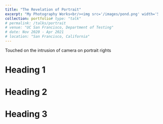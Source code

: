 ```yaml
---
title: "The Revelation of Portrait"
excerpt: "My Photography Works<br/><img src='/images/pond.png' width='500'>"
collection: portfolio# type: "talk"
# permalink: /talks/portrait
# venue: "UC San Francisco, Department of Testing"
# date: Nov 2020 - Apr 2021
# location: "San Francisco, California"
---
```


Touched on the intrusion of camera on portrait rights

Heading 1
======

Heading 2
======

Heading 3
======
